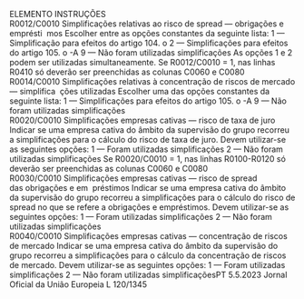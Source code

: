  
ELEMENTO  INSTRUÇÕES  
R0012/C0010  Simplificações relativas 
ao risco de  spread  — 
obrigações e emprésti ­
mos  Escolher entre as opções constantes da seguinte lista: 
1 — Simplificação para efeitos do artigo 104.  o 
2 — Simplificações para efeitos do artigo 105.  o -A 
9 — Não foram utilizadas simplificações 
As opções 1 e 2 podem ser utilizadas simultaneamente. 
Se R0012/C0010 = 1, nas linhas R0410 só deverão ser preenchidas as colunas 
C0060 e C0080  
R0014/C0010  Simplificações relativas à 
concentração de riscos de 
mercado — simplifica ­
ções utilizadas  Escolher uma das opções constantes da seguinte lista: 
1 — Simplificações para efeitos do artigo 105.  o -A 
9 — Não foram utilizadas simplificações  
R0020/C0010  Simplificações empresas 
cativas — risco de taxa 
de juro  Indicar se uma empresa cativa do âmbito da supervisão do grupo recorreu a 
simplificações para o cálculo do risco de taxa de juro. Devem utilizar-se as 
seguintes opções: 
1 — Foram utilizadas simplificações 
2 — Não foram utilizadas simplificações 
Se R0020/C0010 = 1, nas linhas R0100-R0120 só deverão ser preenchidas as 
colunas C0060 e C0080  
R0030/C0010  Simplificações empresas 
cativas — risco de  spread  
das obrigações e em ­
préstimos  Indicar se uma empresa cativa do âmbito da supervisão do grupo recorreu a 
simplificações para o cálculo do risco de  spread  no que se refere a obrigações e 
empréstimos. Devem utilizar-se as seguintes opções: 
1 — Foram utilizadas simplificações 
2 — Não foram utilizadas simplificações  
R0040/C0010  Simplificações empresas 
cativas — concentração 
de riscos de mercado  Indicar se uma empresa cativa do âmbito da supervisão do grupo recorreu a 
simplificações para o cálculo da concentração de riscos de mercado. Devem 
utilizar-se as seguintes opções: 
1 — Foram utilizadas simplificações 
2 — Não foram utilizadas simplificaçõesPT  5.5.2023 Jornal Oficial da União Europeia L 120/1345